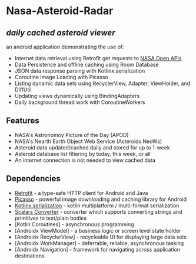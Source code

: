 # Nasa-Asteroid-Radar
## _daily cached asteroid viewer_

an android application demonstrating the use of: 

- Internet data retrieval using Retrofit get requests to [NASA Open APIs](https://api.nasa.gov/)
- Data Persistence and offline caching using Room Database
- JSON data response parsing with Kotlinx.serialization
- Coroutine Image Loading with Picasso
- Listing dynamic data sets using RecyclerView, Adapter, ViewHolder, and DiffUtil
- Updating views dynamically using BindingAdapters
- Daily background thread work with CoroutineWorkers

## Features

- NASA's Astronomoy Picture of the Day (APOD)
- NASA's Nearth Earth Object Web Service (Asteroids NeoWs)
- Asteroid data updated/cached daily and stored for up to 1-week
- Asteroid database list filtering by today, this week, or all
- An internet connection is not needed to view cached data


## Dependencies

- [Retrofit](https://square.github.io/retrofit/) - a type-safe HTTP client for Android and Java
- [Picasso](https://square.github.io/picasso/) - powerful image downloading and caching library for Android
- [Kotlinx.serialization](https://github.com/Kotlin/kotlinx.serialization/) - kotlin multiplatform / multi-format serialization
- [Scalars Converter](https://github.com/square/retrofit/tree/master/retrofit-converters/scalars) - converter which supports converting strings and primitives to text/plain bodies
- [Kotlin Coroutines] - asynchronous programming
- [Androidx ViewModel] - a business logic or screen level state holder
- [Androidx RecyclerView] - recycleable UI for displaying large data sets
- [Androidx WorkManager] - deferrable, reliable, asynchronous tasking
- [Androidx Navigation] - framework for navigating across application destinations
